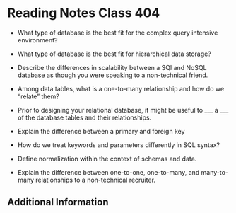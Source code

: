 # Reading Notes Class 404

- What type of database is the best fit for the complex query intensive environment?
- What type of database is the best fit for hierarchical data storage?
- Describe the differences in scalability between a SQl and NoSQL database as though you were speaking to a non-technical friend.

- Among data tables, what is a one-to-many relationship and how do we “relate” them?
- Prior to designing your relational database, it might be useful to ___ a ___ of the database tables and their relationships.
- Explain the difference between a primary and foreign key

- How do we treat keywords and parameters differently in SQL syntax?
- Define normalization within the context of schemas and data.
- Explain the difference between one-to-one, one-to-many, and many-to-many relationships to a non-technical recruiter.

## Additional Information
